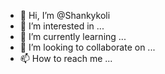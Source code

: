 - 👋 Hi, I’m @Shankykoli
- 👀 I’m interested in ...
- 🌱 I’m currently learning ...
- 💞️ I’m looking to collaborate on ...
- 📫 How to reach me ...

<!---
Shankykoli/Shankykoli is a ✨ special ✨ repository because its `README.md` (this file) appears on your GitHub profile.
You can click the Preview link to take a look at your changes.
--->
